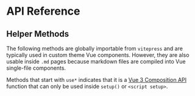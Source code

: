 # API Reference

## Helper Methods

The following methods are globally importable from `vitepress` and are typically used in custom theme Vue components. However, they are also usable inside `.md` pages because markdown files are compiled into Vue single-file components.

Methods that start with `use*` indicates that it is a [Vue 3 Composition API](https://v3.vuejs.org/guide/composition-api-introduction.html) function that can only be used inside `setup()` or `<script setup>`.

